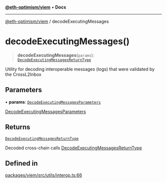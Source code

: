 [**@eth-optimism/viem**](../README.md) • **Docs**

***

[@eth-optimism/viem](../README.md) / decodeExecutingMessages

# decodeExecutingMessages()

> **decodeExecutingMessages**(`params`): [`DecodeExecutingMessagesReturnType`](../type-aliases/DecodeExecutingMessagesReturnType.md)

Utility for decoding interoperable messages (logs) that were validated by the CrossL2Inbox

## Parameters

• **params**: [`DecodeExecutingMessagesParameters`](../type-aliases/DecodeExecutingMessagesParameters.md)

[DecodeExecutingMessagesParameters](../type-aliases/DecodeExecutingMessagesParameters.md)

## Returns

[`DecodeExecutingMessagesReturnType`](../type-aliases/DecodeExecutingMessagesReturnType.md)

Decoded cross-chain calls [DecodeExecutingMessagesReturnType](../type-aliases/DecodeExecutingMessagesReturnType.md)

## Defined in

[packages/viem/src/utils/interop.ts:66](https://github.com/ethereum-optimism/ecosystem/blob/2fda6aba11612b1bd271ada62170b607e878a916/packages/viem/src/utils/interop.ts#L66)
